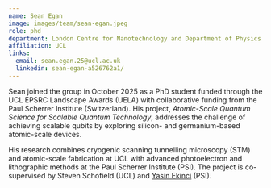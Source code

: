```yaml
---
name: Sean Egan
image: images/team/sean-egan.jpeg
role: phd
department: London Centre for Nanotechnology and Department of Physics & Astronomy
affiliation: UCL
links:
  email: sean.egan.25@ucl.ac.uk
  linkedin: sean-egan-a526762a1/
---
```


Sean joined the group in October 2025 as a PhD student funded through the UCL EPSRC Landscape Awards (UELA) with collaborative funding from the Paul Scherrer Institute (Switzerland). His project, *Atomic-Scale Quantum Science for Scalable Quantum Technology*, addresses the challenge of achieving scalable qubits by exploring silicon- and germanium-based atomic-scale devices.

His research combines cryogenic scanning tunnelling microscopy (STM) and atomic-scale fabrication at UCL with advanced photoelectron and lithographic methods at the Paul Scherrer Institute (PSI). The project is co-supervised by Steven Schofield (UCL) and [Yasin Ekinci](https://www.psi.ch/en/lxn/people/yasin-ekinci) (PSI).
